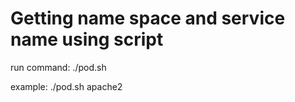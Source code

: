 # Getting name space and service name using script

run command:
      ./pod.sh <service name>
  
  example: ./pod.sh apache2
